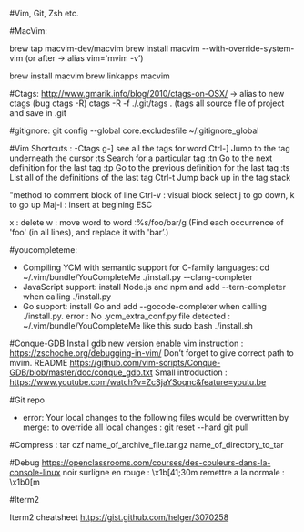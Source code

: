 #Vim, Git, Zsh etc.

#MacVim:

brew tap macvim-dev/macvim
brew install macvim --with-override-system-vim
(or after -> alias vim='mvim -v’)

brew install macvim 
brew linkapps macvim

#Ctags:
http://www.gmarik.info/blog/2010/ctags-on-OSX/ -> alias to new ctags (bug ctags -R)
ctags -R -f ./.git/tags . (tags all source file of project and save in .git

#gitignore:
git config --global core.excludesfile ~/.gitignore_global

#Vim Shortcuts :
-Ctags 
g-] see all the tags for word
Ctrl-]	Jump to the tag underneath the cursor
:ts <tag> <RET>	Search for a particular tag
:tn	Go to the next definition for the last tag
:tp	Go to the previous definition for the last tag
:ts	List all of the definitions of the last tag
Ctrl-t	Jump back up in the tag stack

"method to comment block of line
Ctrl-v : visual block select
j to go down, k to go up
Maj-i : insert at begining
ESC

x : delete
w : move word to word
:%s/foo/bar/g (Find each occurrence of 'foo' (in all lines), and replace it with 'bar’.)

#youcompleteme:
- Compiling YCM with semantic support for C-family languages:
cd ~/.vim/bundle/YouCompleteMe
./install.py --clang-completer
- JavaScript support: install Node.js and npm and add --tern-completer when calling ./install.py
- Go support: install Go and add --gocode-completer when calling ./install.py.
error : No .ycm_extra_conf.py file detected : 
~/.vim/bundle/YouCompleteMe
like this
sudo bash ./install.sh

#Conque-GDB
Install gdb new version enable vim instruction : https://zschoche.org/debugging-in-vim/
Don’t forget to give correct path to mvim.
README https://github.com/vim-scripts/Conque-GDB/blob/master/doc/conque_gdb.txt
Small introduction : https://www.youtube.com/watch?v=ZcSjaYSoqnc&feature=youtu.be


#Git repo
- error: Your local changes to the following files would be overwritten by merge:
to override all local changes :
git reset --hard
git pull

#Compress :
tar czf name_of_archive_file.tar.gz name_of_directory_to_tar

#Debug
https://openclassrooms.com/courses/des-couleurs-dans-la-console-linux
noir surligne en rouge :
\x1b[41;30m
remettre a la normale :
\x1b0[m

#Iterm2

Iterm2 cheatsheet https://gist.github.com/helger/3070258
